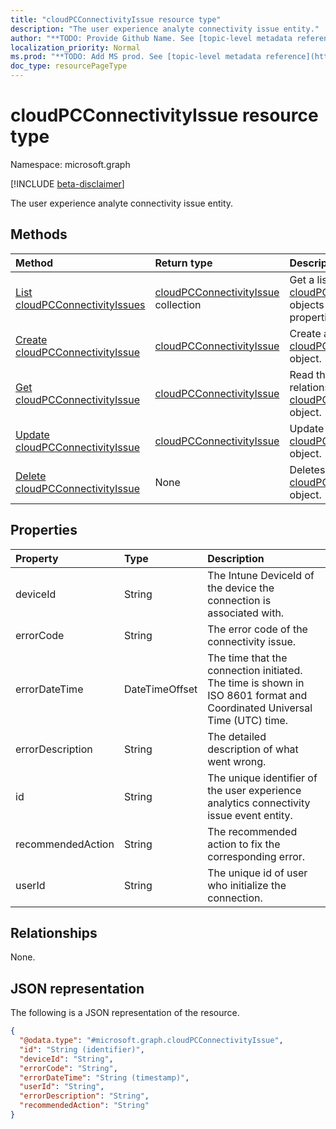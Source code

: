 ```yaml
---
title: "cloudPCConnectivityIssue resource type"
description: "The user experience analyte connectivity issue entity."
author: "**TODO: Provide Github Name. See [topic-level metadata reference](https://msgo.azurewebsites.net/add/document/guidelines/metadata.html#topic-level-metadata)**"
localization_priority: Normal
ms.prod: "**TODO: Add MS prod. See [topic-level metadata reference](https://msgo.azurewebsites.net/add/document/guidelines/metadata.html#topic-level-metadata)**"
doc_type: resourcePageType
---
```


# cloudPCConnectivityIssue resource type

Namespace: microsoft.graph

[!INCLUDE [beta-disclaimer](../../includes/beta-disclaimer.md)]

The user experience analyte connectivity issue entity.

## Methods
|Method|Return type|Description|
|:---|:---|:---|
|[List cloudPCConnectivityIssues](../api/cloudpcconnectivityissue-list.md)|[cloudPCConnectivityIssue](../resources/cloudpcconnectivityissue.md) collection|Get a list of the [cloudPCConnectivityIssue](../resources/cloudpcconnectivityissue.md) objects and their properties.|
|[Create cloudPCConnectivityIssue](../api/cloudpcconnectivityissue-create.md)|[cloudPCConnectivityIssue](../resources/cloudpcconnectivityissue.md)|Create a new [cloudPCConnectivityIssue](../resources/cloudpcconnectivityissue.md) object.|
|[Get cloudPCConnectivityIssue](../api/cloudpcconnectivityissue-get.md)|[cloudPCConnectivityIssue](../resources/cloudpcconnectivityissue.md)|Read the properties and relationships of a [cloudPCConnectivityIssue](../resources/cloudpcconnectivityissue.md) object.|
|[Update cloudPCConnectivityIssue](../api/cloudpcconnectivityissue-update.md)|[cloudPCConnectivityIssue](../resources/cloudpcconnectivityissue.md)|Update the properties of a [cloudPCConnectivityIssue](../resources/cloudpcconnectivityissue.md) object.|
|[Delete cloudPCConnectivityIssue](../api/cloudpcconnectivityissue-delete.md)|None|Deletes a [cloudPCConnectivityIssue](../resources/cloudpcconnectivityissue.md) object.|

## Properties
|Property|Type|Description|
|:---|:---|:---|
|deviceId|String|The Intune DeviceId of the device the connection is associated with.|
|errorCode|String|The error code of the connectivity issue.|
|errorDateTime|DateTimeOffset|The time that the connection initiated. The time is shown in ISO 8601 format and Coordinated Universal Time (UTC) time.|
|errorDescription|String|The detailed description of what went wrong.|
|id|String|The unique identifier of the user experience analytics connectivity issue event entity.|
|recommendedAction|String|The recommended action to fix the corresponding error.|
|userId|String|The unique id of user who initialize the connection.|

## Relationships
None.

## JSON representation
The following is a JSON representation of the resource.
<!-- {
  "blockType": "resource",
  "keyProperty": "id",
  "@odata.type": "microsoft.graph.cloudPCConnectivityIssue",
  "openType": false
}
-->
``` json
{
  "@odata.type": "#microsoft.graph.cloudPCConnectivityIssue",
  "id": "String (identifier)",
  "deviceId": "String",
  "errorCode": "String",
  "errorDateTime": "String (timestamp)",
  "userId": "String",
  "errorDescription": "String",
  "recommendedAction": "String"
}
```

